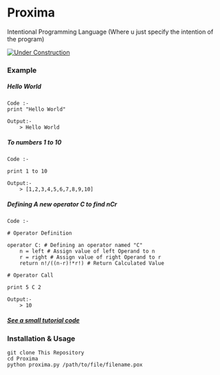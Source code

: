 # Proxima
Intentional Programming Language (Where u just specify the intention of the program)

[![Under Construction](https://img.shields.io/badge/Status-UnderConstruction-yellow.svg)](https://shields.io/)

### Example

##### Hello World
```
Code :- 
print "Hello World"

Output:-
	> Hello World
```

##### To numbers 1 to 10
```
Code :- 

print 1 to 10

Output:-
	> [1,2,3,4,5,6,7,8,9,10]
```


##### Defining A new operator C to find nCr
```
Code :- 

# Operator Definition

operator C: # Defining an operator named "C"
	n = left # Assign value of left Operand to n
	r = right # Assign value of right Operand to r
	return n!/((n-r)!*r!) # Return Calculated Value

# Operator Call

print 5 C 2 

Output:-
	> 10
```

##### [See a small tutorial code](https://github.com/omkarjc27/Proxima/examples/tutorial.pox)


### Installation & Usage

```
git clone This Repository
cd Proxima
python proxima.py /path/to/file/filename.pox 
```